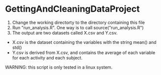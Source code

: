 GettingAndCleaningDataProject
=============================

1. Change the working directorty to the directory containing this file
2. Run "run_analysis.R". One way is to call source("run_analysis.R")
3. The output are two datasets called X.csv and Y.csv. 
 * X.csv is the dataset containing the variables with the string mean() and std() 
 * Y.csv is derived from X.csv, and contains the average of each variable for each activity and each subject. 

WARNING: this script is only tested in a linux system.


